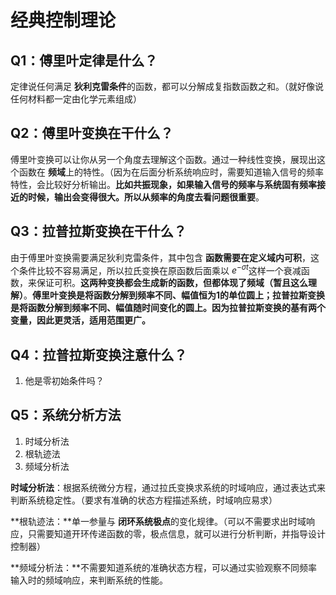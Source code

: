 # 经典控制理论

## Q1：傅里叶定律是什么？

定律说任何满足 **狄利克雷条件**的函数，都可以分解成复指数函数之和。（就好像说任何材料都一定由化学元素组成）

## Q2：傅里叶变换在干什么？

傅里叶变换可以让你从另一个角度去理解这个函数。通过一种线性变换，展现出这个函数在 **频域**上的特性。（因为在后面分析系统响应时，需要知道输入信号的频率特性，会比较好分析输出。**比如共振现象，如果输入信号的频率与系统固有频率接近的时候，输出会变得很大。所以从频率的角度去看问题很重要**。

## Q3：拉普拉斯变换在干什么？

由于傅里叶变换需要满足狄利克雷条件，其中包含 **函数需要在定义域内可积**，这个条件比较不容易满足，所以拉氏变换在原函数后面乘以 $e^{-\sigma t}$这样一个衰减函数，来保证可积。**这两种变换都会生成新的函数，但都体现了频域（暂且这么理解）**。**傅里叶变换是将函数分解到频率不同、幅值恒为1的单位圆上；拉普拉斯变换是将函数分解到频率不同、幅值随时间变化的圆上。因为拉普拉斯变换的基有两个变量，因此更灵活，适用范围更广。**

## Q4：拉普拉斯变换注意什么？

1. 他是零初始条件吗？

## Q5：系统分析方法

1. 时域分析法
2. 根轨迹法
3. 频域分析法

**时域分析法**：根据系统微分方程，通过拉氏变换求系统的时域响应，通过表达式来判断系统稳定性。（要求有准确的状态方程描述系统，时域响应易求）

**根轨迹法：**单一参量与 **闭环系统极点**的变化规律。（可以不需要求出时域响应，只需要知道开环传递函数的零，极点信息，就可以进行分析判断，并指导设计控制器）

**频域分析法：**不需要知道系统的准确状态方程，可以通过实验观察不同频率输入时的频域响应，来判断系统的性能。